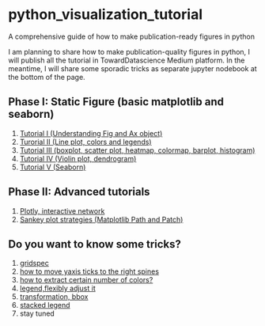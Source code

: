 # python_visualization_tutorial
A comprehensive guide of how to make publication-ready figures in python

I am planning to share how to make publication-quality figures in python, I will publish all the tutorial in TowardDatascience Medium platform. In the meantime, I will share some sporadic tricks as separate jupyter nodebook at the bottom of the page.

## Phase I: Static Figure (basic matplotlib and seaborn)
1. [Tutorial I (Understanding Fig and Ax object)](https://towardsdatascience.com/making-publication-quality-figures-in-python-part-i-fig-and-axes-d86c3903ad9b)
2. [Turorial II (Line plot, colors and legends)](https://frankligy.medium.com/making-publication-quality-figures-in-python-part-ii-line-plot-legends-colors-4430a5891706)
3. [Tutorial III (boxplot, scatter plot, heatmap, colormap, barplot, histogram)](https://frankligy.medium.com/making-publication-quality-figures-in-python-part-iii-box-plot-bar-plot-scatter-plot-407fa457449)
4. [Tutorial IV (Violin plot, dendrogram)](https://towardsdatascience.com/making-publication-quality-figures-in-python-part-iv-violin-plot-and-dendrogram-ed0bb8b23ddd)
5. [Tutorial V (Seaborn)](https://frankligy.medium.com/all-you-need-to-know-about-seaborn-6678a02f31ff)

## Phase II: Advanced tutorials
1. [Plotly, interactive network](https://frankligy.medium.com/plotly-meets-scientific-visualization-8c2074f032cb)
2. [Sankey plot strategies (Matplotlib Path and Patch)](https://frankligy.medium.com/the-essence-of-drawing-sankey-plot-491fb2cb234)


## Do you want to know some tricks?
1. [gridspec](https://github.com/frankligy/python_visualization_tutorial/blob/main/examples/gridspec.ipynb)
2. [how to move yaxis ticks to the right spines](https://github.com/frankligy/python_visualization_tutorial/blob/main/examples/yaxis_tick_on_right.ipynb)
3. [how to extract certain number of colors?](https://github.com/frankligy/python_visualization_tutorial/blob/main/examples/cmap.ipynb)
4. [legend,flexibly adjust it](https://github.com/frankligy/python_visualization_tutorial/blob/main/examples/legend.ipynb)
5. [transformation, bbox](https://github.com/frankligy/python_visualization_tutorial/blob/main/examples/extend_ax.ipynb)
6. [stacked legend](https://github.com/frankligy/python_visualization_tutorial/blob/main/examples/stacked_legends.ipynb)
7. stay tuned
